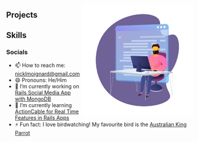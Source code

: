 

<img src="https://github.com/NickMoignard/NickMoignard/blob/main/animated-working-header.svg?raw=true" alt='' width="300" height="300" align='right'></img>

<!-- ![Animated Developer Illustration](https://github.com/NickMoignard/NickMoignard/blob/main/animated-working-header.svg) -->


## Projects

## Skills

<!-- Tech Tree??? -->

### Socials

- 📫 How to reach me: nicklmoignard@gmail.com
- 😄 Pronouns:  He/Him
- 🔭 I’m currently working on [Rails Social Media App with MongoDB](https://www.github.com/nickmoignard/chat)
- 🌱 I’m currently learning [ActionCable for Real Time Features in Rails Apps](https://guides.rubyonrails.org/action_cable_overview.html)
- ⚡ Fun fact: I love birdwatching! My favourite bird is the [Australian King Parrot](https://en.wikipedia.org/wiki/Australian_king_parrot)

<img src="https://upload.wikimedia.org/wikipedia/commons/4/46/Alisterus_scapularis_-_Brunkerville.jpg" alt='' ></img>
